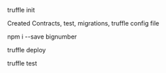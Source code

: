 truffle init

Created Contracts, test, migrations, truffle config file


npm i --save bignumber


truffle deploy

truffle test
